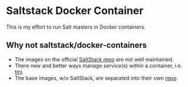 # Saltstack Docker Container

This is my effort to run Salt masters in Docker containers.

## Why not saltstack/docker-containers

* The images on the official [SaltStack repo](https://github.com/saltstack/docker-containers) are not well maintained.
* There new and better ways manage service(s) within a container, i.e. [tini](https://github.com/krallin/tini).
* The base images, w/o SaltStack, are separated into their own [repo](https://github.com/digitalr00ts/docker-saltstack-base).
